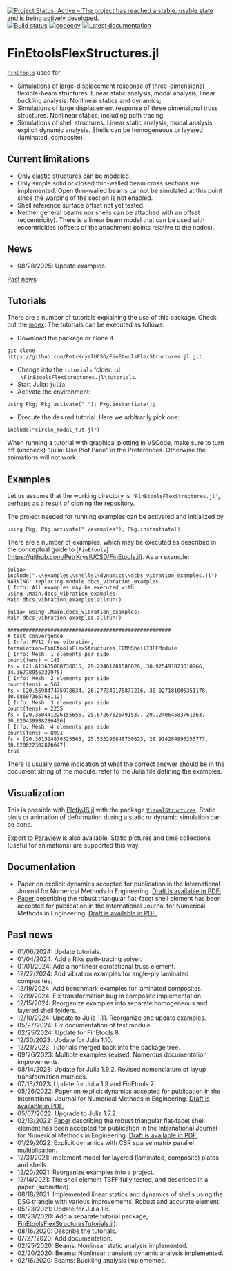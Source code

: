 [![Project Status: Active – The project has reached a stable, usable state and is being actively developed.](http://www.repostatus.org/badges/latest/active.svg)](http://www.repostatus.org/#active)
[![Build status](https://github.com/PetrKryslUCSD/FinEtoolsFlexStructures.jl/workflows/CI/badge.svg)](https://github.com/PetrKryslUCSD/FinEtoolsFlexStructures.jl/actions)
[![codecov](https://codecov.io/gh/PetrKryslUCSD/FinEtoolsFlexStructures.jl/branch/main/graph/badge.svg?token=5MHDMHEFCY)](https://codecov.io/gh/PetrKryslUCSD/FinEtoolsFlexStructures.jl)
[![Latest documentation](https://img.shields.io/badge/docs-latest-blue.svg)](https://petrkryslucsd.github.io/FinEtoolsFlexStructures.jl/dev)


# FinEtoolsFlexStructures.jl

[`FinEtools`](https://github.com/PetrKryslUCSD/FinEtools.jl) used for 
- Simulations of large-displacement response of three-dimensional flexible-beam
  structures. Linear static analysis, modal analysis, linear buckling analysis.
  Nonlinear statics and dynamics;
- Simulations of large displacement response of three dimensional truss structures.
  Nonlinear statics, including path tracing.
- Simulations of shell structures. Linear static analysis, modal analysis,
  explicit dynamic analysis. Shells can be homogeneous or layered
  (laminated, composite).

## Current limitations

- Only elastic structures can be modeled.
- Only simple solid or closed thin-walled beam cross sections are implemented.
  Open thin-walled beams cannot be simulated at this point since the warping of
  the section is not enabled.
- Shell reference surface offset not yet tested.
- Neither general beams nor shells can be attached with an offset
  (eccentricity). There is a linear beam model that can be used with
  eccentricities (offsets of the attachment points relative to the nodes).

## News

- 08/28/2025: Update examples.


[Past news](#past-news)


## Tutorials

There are a number of tutorials explaining the use of this package.
Check out the [index](https://github.com/PetrKryslUCSD/FinEtoolsFlexStructures.jl/blob/main/tutorials/index.md). The tutorials  can be executed as
follows:

- Download the package or clone it.
```
git clone https://github.com/PetrKryslUCSD/FinEtoolsFlexStructures.jl.git
```
- Change into the `tutorials` folder: `cd .\FinEtoolsFlexStructures.jl\tutorials`.
- Start Julia: `julia`.
- Activate the environment:
```
using Pkg; Pkg.activate("."); Pkg.instantiate();
```
- Execute the desired tutorial. Here we arbitrarily pick one:
```
include("circle_modal_tut.jl")
```

When running a tutorial with graphical plotting in VSCode, make sure to turn off
(uncheck) "Julia: Use Plot Pane" in the  Preferences. Otherwise the animations
will not work.


## Examples

Let us assume that the working directory   is `"FinEtoolsFlexStructures.jl"`, perhaps
as a result of cloning the repository.

The project needed for running examples can be activated and initialized by
```
using Pkg; Pkg.activate("./examples"); Pkg.instantiate();
```

There are a number of examples, which may be executed as described in the
conceptual guide to [`FinEtools`]
(https://github.com/PetrKryslUCSD/FinEtools.jl). As an example:

```
julia> include(".\\examples\\shells\\dynamics\\dcbs_vibration_examples.jl")                 
WARNING: replacing module dbcs_vibration_examples.             
[ Info: All examples may be executed with                      
using .Main.dbcs_vibration_examples; Main.dbcs_vibration_examples.allrun()       
                  
julia> using .Main.dbcs_vibration_examples; Main.dbcs_vibration_examples.allrun()                         
                  
#####################################################          
# test_convergence
[ Info: FV12 free vibration, formulation=FinEtoolsFlexStructures.FEMMShellT3FFModule                        
[ Info: Mesh: 1 elements per side
count(fens) = 143 
fs = [21.613635088738015, 29.23401281588026, 30.925491823018966, 34.36778956332975]                         
[ Info: Mesh: 2 elements per side   
count(fens) = 567 
fs = [20.569847475978634, 26.277349178877216, 30.027181006351178, 30.68607366768112]                        
[ Info: Mesh: 3 elements per side   
count(fens) = 2255
fs = [20.350441226155656, 25.67267626791537, 29.124064583761363, 30.620439988286456]                        
[ Info: Mesh: 4 elements per side   
count(fens) = 8991
fs = [20.301524870325565, 25.533290848730623, 28.914284995255777, 30.620822302876647]                       
true      
```
There is usually some indication of what the correct answer should be in 
the document string of the module: refer to the Julia file defining the examples.

## Visualization

This is possible with [PlotlyJS.jl](https://github.com/JuliaPlots/PlotlyJS.jl) with the package [`VisualStructures`](https://github.com/PetrKryslUCSD/VisualStructures.jl).
Static plots or animation of deformation during a static or dynamic simulation can be done.

Export to  [Paraview](https://www.paraview.org/)  is also available. Static
pictures and time collections (useful for animations) are supported this way.

## Documentation

- Paper on explicit dynamics accepted for publication  in the
  International Journal for Numerical Methods in Engineering. [Draft is
  available in PDF.](docs/expl-shells-compressed.pdf)
- [Paper](https://doi.org/10.1002/nme.6944) describing the robust
  triangular flat-facet shell element has been accepted for publication in the
  International Journal for Numerical Methods in Engineering. [Draft is
  available in PDF.](docs/shells-submitted.pdf)

## <a name="past-news"></a>Past news

- 01/06/2024: Update tutorials.
- 01/04/2024: Add a Riks path-tracing solver.
- 01/01/2024: Add a nonlinear corotational truss element. 
- 12/22/2024: Add vibration examples for angle-ply laminated composites.
- 12/19/2024: Add benchmark examples for laminated composites.
- 12/19/2024: Fix transformation bug in composite implementation. 
- 12/15/2024: Reorganize examples into separate homogeneous and layered shell folders.
- 12/10/2024: Update to Julia 1.11. Reorganize and update examples.
- 05/27/2024: Fix documentation of test module.
- 02/25/2024: Update for FinEtools 8.
- 12/30/2023: Update for Julia 1.10.
- 12/21/2023: Tutorials merged back into the package tree.
- 09/26/2023: Multiple examples revised. Numerous documentation improvements.
- 08/14/2023: Update for Julia 1.9.2. Revised nomenclature of layup transformation matrices.
- 07/13/2023: Update for Julia 1.9 and FinEtools 7.
- 05/26/2022: Paper on explicit dynamics accepted for publication  in the
  International Journal for Numerical Methods in Engineering. [Draft is
  available in PDF.](docs/expl-shells-compressed.pdf)
- 05/07/2022: Upgrade to Julia 1.7.2.
- 02/13/2022: [Paper](https://doi.org/10.1002/nme.6944) describing the robust
  triangular flat-facet shell element has been accepted for publication in the
  International Journal for Numerical Methods in Engineering. [Draft is
  available in PDF.](docs/shells-submitted.pdf)
- 01/29/2022: Explicit dynamics with CSR sparse matrix parallel multiplication.
- 12/31/2021: Implement model for layered (laminated, composite) plates and shells. 
- 12/20/2021: Reorganize examples into a project.
- 12/14/2021: The shell element T3FF fully tested, and described in a paper (submitted).
- 08/18/2021: Implemented linear statics and dynamics of shells using the DSG triangle with various improvements. Robust and accurate element.
- 05/23/2021: Update for Julia 1.6.
- 08/23/2020: Add a separate tutorial package, [FinEtoolsFlexStructuresTutorials.jl](https://petrkryslucsd.github.io/FinEtoolsFlexStructuresTutorials.jl)).
- 08/16/2020: Describe the tutorials.
- 07/27/2020: Add documentation.
- 02/25/2020: Beams: Nonlinear static analysis implemented.
- 02/20/2020: Beams: Nonlinear transient dynamic analysis implemented.
- 02/16/2020: Beams: Buckling analysis implemented.
